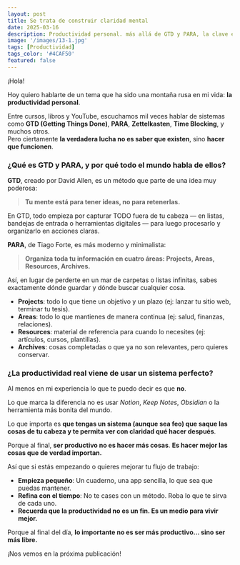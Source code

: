 ```yaml
---
layout: post
title: Se trata de construir claridad mental
date: 2025-03-16
description: Productividad personal. más allá de GTD y PARA, la clave es un sistema simple y vivo que libere tu mente. ¡Menos hacer, mejor hacer!
image: '/images/13-1.jpg'
tags: [Productividad]
tags_color: '#4CAF50'
featured: false
---
```


¡Hola!  

Hoy quiero hablarte de un tema que ha sido una montaña rusa en mi vida: **la productividad personal**.

Entre cursos, libros y YouTube, escuchamos mil veces hablar de sistemas como **GTD (Getting Things Done)**, **PARA**, **Zettelkasten**, **Time Blocking**, y muchos otros.  
Pero ciertamente **la verdadera lucha no es saber que existen**, sino **hacer que funcionen**.

### ¿Qué es GTD y PARA, y por qué todo el mundo habla de ellos?

**GTD**, creado por David Allen, es un método que parte de una idea muy poderosa:  
> **Tu mente está para tener ideas, no para retenerlas.**

En GTD, todo empieza por capturar TODO fuera de tu cabeza — en listas, bandejas de entrada o herramientas digitales — para luego procesarlo y organizarlo en acciones claras.

**PARA**, de Tiago Forte, es más moderno y minimalista:  
> **Organiza toda tu información en cuatro áreas: Projects, Areas, Resources, Archives.**

Así, en lugar de perderte en un mar de carpetas o listas infinitas, sabes exactamente dónde guardar y dónde buscar cualquier cosa.

- **Projects**: todo lo que tiene un objetivo y un plazo (ej: lanzar tu sitio web, terminar tu tesis).
- **Areas**: todo lo que mantienes de manera continua (ej: salud, finanzas, relaciones).
- **Resources**: material de referencia para cuando lo necesites (ej: artículos, cursos, plantillas).
- **Archives**: cosas completadas o que ya no son relevantes, pero quieres conservar.

### ¿La productividad real viene de usar un sistema perfecto?

Al menos en mi experiencia lo que te puedo decir es que **no**.  

Lo que marca la diferencia no es usar *Notion*, *Keep Notes*, *Obsidian* o la herramienta más bonita del mundo.  

Lo que importa es **que tengas un sistema (aunque sea feo) que saque las cosas de tu cabeza y te permita ver con claridad qué hacer después**.

Porque al final, **ser productivo no es hacer más cosas**.  **Es hacer mejor las cosas que de verdad importan.**


Así que si estás empezando o quieres mejorar tu flujo de trabajo:
- **Empieza pequeño**: Un cuaderno, una app sencilla, lo que sea que puedas mantener.
- **Refina con el tiempo**: No te cases con un método. Roba lo que te sirva de cada uno.
- **Recuerda que la productividad no es un fin. Es un medio para vivir mejor.**

Porque al final del día, **lo importante no es ser más productivo... sino ser más libre.**

¡Nos vemos en la próxima publicación! 

